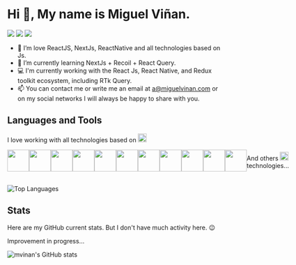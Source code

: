 # Hi 👋, My name is Miguel Viñan.

[![](https://img.shields.io/badge/-@mvinan-%23181717?style=flat-square&logo=github)](https://github.com/mvinan)
[![](https://img.shields.io/badge/-@MiguelVinan-%231DA1F2?style=flat-square&logo=twitter&logoColor=ffffff)](https://twitter.com/MiguelVinan)
[![](https://img.shields.io/badge/-Miguel%20Viñan-blue?style=flat-square&logo=Linkedin&logoColor=white&link=https://www.linkedin.com/in/daniaal-nadir/)](https://www.linkedin.com/in/miguelvinan/)

- 👀 I’m love ReactJS, NextJs, ReactNative and all technologies based on Js.
- 🌱 I’m currently learning NextJs + Recoil + React Query.
- 💻 I'm currently working with the React Js, React Native, and Redux toolkit ecosystem, including RTk Query.
- 📫 You can contact me or write me an email at [a@miguelvinan.com](mailto:a@miguelvinan.com) or on my social networks I will always be happy to share with you.

## Languages and Tools

<span>I love working with all technologies based on <img src="https://cdn.jsdelivr.net/gh/devicons/devicon/icons/javascript/javascript-original.svg" width="20" height="20" /></span>

<div style="display: flex; align-items: center">
  <a href="https://reactjs.org/" target="_blank"><img src="https://cdn.svgporn.com/logos/react.svg" width="50" height="50" /></a>
  <a href="https://reactnative.dev/" target="_blank"><img src="https://cdn.svgporn.com/logos/react.svg" width="50" height="50" /></a>
  <a href="https://tanstack.com/query/v4" target="_blank"><img src="https://cdn.svgporn.com/logos/react-query-icon.svg" width="50" height="50" /></a>
  <a href="https://nextjs.org/" target="_blank"><img src="https://cdn.svgporn.com/logos/nextjs-icon.svg" width="50" height="50" /></a>
  <a href="https://nodejs.org/" target="_blank"><img src="https://cdn.svgporn.com/logos/nodejs-icon.svg" width="50" height="50" /></a>
  <a href="https://ghost.org/" target="_blank"><img src="https://cdn.svgporn.com/logos/ghost.svg" width="50" height="50" /></a>
  <a href="https://redux.js.org/" target="_blank"><img src="https://cdn.svgporn.com/logos/redux.svg" width="50" height="50" /></a>
  <a href="https://strapi.io/" target="_blank"><img src="https://cdn.svgporn.com/logos/strapi-icon.svg" width="50" height="50" /></a>
  <a href="https://graphql.org/" target="_blank"><img src="https://cdn.jsdelivr.net/gh/devicons/devicon/icons/graphql/graphql-plain-wordmark.svg"  width="50" height="50" /></a>
  <a href="https://www.figma.com/"><img src="https://cdn.svgporn.com/logos/figma.svg" width="50" height="50" /></a>
  <a href="https://www.docker.com/"><img src="https://cdn.jsdelivr.net/gh/devicons/devicon/icons/docker/docker-original-wordmark.svg" width="50" height="50" /></a>
  <div>
    <span>And others <img src="https://cdn.jsdelivr.net/gh/devicons/devicon/icons/javascript/javascript-original.svg" width="20" height="20" /> technologies...</span>
  </div>
</div>

<br />

![Top Languages](https://github-readme-stats-mvinan.vercel.app/api/top-langs/?username=mvinan&layout=compact&theme=radical)


## Stats

Here are my GitHub current stats. But I don't have much activity here. 😉

Improvement in progress...

![mvinan's GitHub stats](https://github-readme-stats-mvinan.vercel.app/api?username=mvinan&show_icons=true&theme=radical&count_private=true&hide=contribs)


<!---
mvinan/mvinan is a ✨ special ✨ repository because its `README.md` (this file) appears on your GitHub profile.
You can click the Preview link to take a look at your changes.
--->

